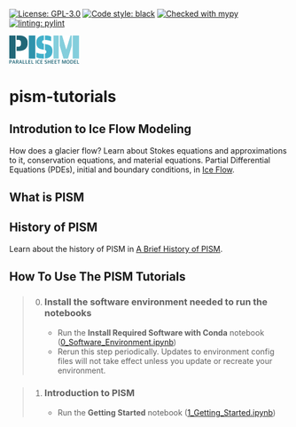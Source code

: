 [![License: GPL-3.0](https://img.shields.io:/github/license/pism/pypac)](https://opensource.org/licenses/GPL-3.0)
[![Code style: black](https://img.shields.io/badge/code%20style-black-000000.svg)](https://github.com/psf/black)
[![Checked with mypy](http://www.mypy-lang.org/static/mypy_badge.svg)](http://mypy-lang.org/)
[![linting: pylint](https://img.shields.io/badge/linting-pylint-yellowgreen)](https://github.com/pylint-dev/pylint)


<img src="pism_logo.png" alt="PISM logo" width="25%"/>


# pism-tutorials

## Introdution to Ice Flow Modeling

How does a glacier flow? Learn about Stokes equations and approximations to it, conservation equations, and material equations. Partial Differential Equations (PDEs), initial and boundary conditions, in [Ice Flow](ice_flow.md).

## What is PISM

## History of PISM

Learn about the history of PISM in [A Brief History of PISM](history.md).

## How To Use The PISM Tutorials

>0. ### Install the software environment needed to run the notebooks
>
>    - Run the **Install Required Software with Conda** notebook ([0_Software_Environment.ipynb](0_Software_Environment.ipynb))
>    - Rerun this step periodically. Updates to environment config files will not take effect unless you update or recreate your environment.
>

>1. ### Introduction to PISM
>
>    - Run the **Getting Started** notebook ([1_Getting_Started.ipynb](1_Getting_Started.ipynb))

